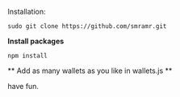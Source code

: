 Installation:

```
sudo git clone https://github.com/smramr.git
```
**Install packages**
```
npm install
```

** Add as many wallets as you like in wallets.js **


have fun.
